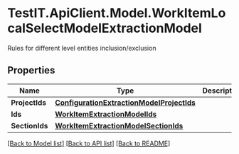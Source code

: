 # TestIT.ApiClient.Model.WorkItemLocalSelectModelExtractionModel
Rules for different level entities inclusion/exclusion

## Properties

Name | Type | Description | Notes
------------ | ------------- | ------------- | -------------
**ProjectIds** | [**ConfigurationExtractionModelProjectIds**](ConfigurationExtractionModelProjectIds.md) |  | [optional] 
**Ids** | [**WorkItemExtractionModelIds**](WorkItemExtractionModelIds.md) |  | [optional] 
**SectionIds** | [**WorkItemExtractionModelSectionIds**](WorkItemExtractionModelSectionIds.md) |  | [optional] 

[[Back to Model list]](../README.md#documentation-for-models) [[Back to API list]](../README.md#documentation-for-api-endpoints) [[Back to README]](../README.md)

